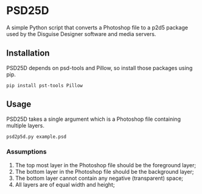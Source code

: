 # PSD25D
A simple Python script that converts a Photoshop file to a p2d5 package used by the Disguise Designer software and media servers.

## Installation

PSD25D depends on psd-tools and Pillow, so install those packages using pip.

`pip install pst-tools Pillow`

## Usage

PSD25D takes a single argument which is a Photoshop file containing multiple layers.

`psd2p5d.py example.psd`

### Assumptions

1. The top most layer in the Photoshop file should be the foreground layer;
1. The bottom layer in the Photoshop file should be the background layer;
1. The bottom layer cannot contain any negative (transparent) space;
1. All layers are of equal width and height;



